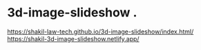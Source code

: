 # 3d-image-slideshow .
https://shakil-law-tech.github.io/3d-image-slideshow/index.html/
https://shakil-3d-image-slideshow.netlify.app/
